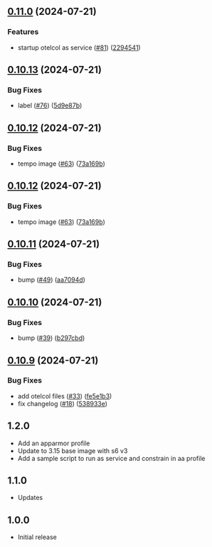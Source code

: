 <!-- https://developers.home-assistant.io/docs/add-ons/presentation#keeping-a-changelog -->

## [0.11.0](https://github.com/cedricziel/ha-addons/compare/otelcol-0.10.13...otelcol-0.11.0) (2024-07-21)


### Features

* startup otelcol as service ([#81](https://github.com/cedricziel/ha-addons/issues/81)) ([2294541](https://github.com/cedricziel/ha-addons/commit/22945415fcda98f64b25725f474460ad13e85a1e))

## [0.10.13](https://github.com/cedricziel/ha-addons/compare/otelcol-0.10.12...otelcol-0.10.13) (2024-07-21)


### Bug Fixes

* label ([#76](https://github.com/cedricziel/ha-addons/issues/76)) ([5d9e87b](https://github.com/cedricziel/ha-addons/commit/5d9e87bc16df2b8d3078690a1eb94e2e314b9549))

## [0.10.12](https://github.com/cedricziel/ha-addons/compare/otelcol-0.10.11...otelcol-0.10.12) (2024-07-21)


### Bug Fixes

* tempo image ([#63](https://github.com/cedricziel/ha-addons/issues/63)) ([73a169b](https://github.com/cedricziel/ha-addons/commit/73a169bf8f7c3ee2301d7909751af9c2ce26e0dd))

## [0.10.12](https://github.com/cedricziel/ha-addons/compare/otelcol-0.10.11...otelcol-0.10.12) (2024-07-21)


### Bug Fixes

* tempo image ([#63](https://github.com/cedricziel/ha-addons/issues/63)) ([73a169b](https://github.com/cedricziel/ha-addons/commit/73a169bf8f7c3ee2301d7909751af9c2ce26e0dd))

## [0.10.11](https://github.com/cedricziel/ha-addons/compare/otelcol-0.10.10...otelcol-0.10.11) (2024-07-21)


### Bug Fixes

* bump ([#49](https://github.com/cedricziel/ha-addons/issues/49)) ([aa7094d](https://github.com/cedricziel/ha-addons/commit/aa7094dbfdbd577c3d200e6bbb32a441e3cbfd26))

## [0.10.10](https://github.com/cedricziel/ha-addons/compare/otelcol-0.10.9...otelcol-0.10.10) (2024-07-21)


### Bug Fixes

* bump ([#39](https://github.com/cedricziel/ha-addons/issues/39)) ([b297cbd](https://github.com/cedricziel/ha-addons/commit/b297cbdd33f7412e48ef62ed301c5fc9f6007e90))

## [0.10.9](https://github.com/cedricziel/ha-addons/compare/otelcol-0.10.8...otelcol-0.10.9) (2024-07-21)


### Bug Fixes

* add otelcol files ([#33](https://github.com/cedricziel/ha-addons/issues/33)) ([fe5e1b3](https://github.com/cedricziel/ha-addons/commit/fe5e1b325651ec2347132b34827ba0e188f75f9a))
* fix changelog ([#18](https://github.com/cedricziel/ha-addons/issues/18)) ([538933e](https://github.com/cedricziel/ha-addons/commit/538933eba58e9bffa553d851da6d993b35db9fcf))

## 1.2.0

- Add an apparmor profile
- Update to 3.15 base image with s6 v3
- Add a sample script to run as service and constrain in aa profile

## 1.1.0

- Updates

## 1.0.0

- Initial release
